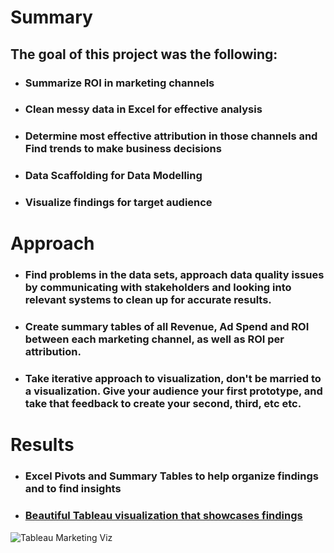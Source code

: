 # Summary

## The goal of this project was the following:
* ### Summarize ROI in marketing channels
* ### Clean messy data in Excel for effective analysis
* ### Determine most effective attribution in those channels and Find trends to make business decisions
* ### Data Scaffolding for Data Modelling
* ### Visualize findings for target audience

# Approach 
* ### Find problems in the data sets, approach data quality issues by communicating with stakeholders and looking into relevant systems to clean up for accurate results.
* ### Create summary tables of all Revenue, Ad Spend and ROI between each marketing channel, as well as ROI per attribution.
* ### Take iterative approach to visualization, don't be married to a visualization. Give your audience your first prototype, and take that feedback to create your second, third, etc etc.

# Results
* ### Excel Pivots and Summary Tables to help organize findings and to find insights
* ### [Beautiful Tableau visualization that showcases findings](https://public.tableau.com/app/profile/trenton.moore4482/viz/markting_16292350272030/Dashboard1?publish=yes) 

![Tableau Marketing Viz](https://imgur.com/gallery/RUcn40D)
